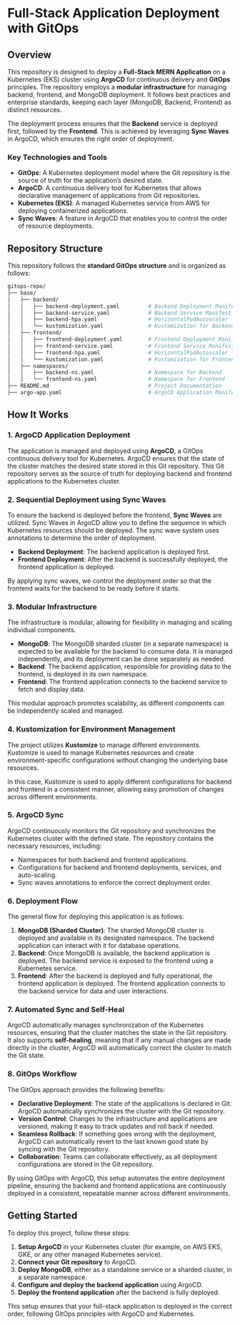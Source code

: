 # Full-Stack Application Deployment with GitOps

## Overview

This repository is designed to deploy a **Full-Stack MERN Application** on a Kubernetes (EKS) cluster using **ArgoCD** for continuous delivery and **GitOps** principles. The repository employs a **modular infrastructure** for managing backend, frontend, and MongoDB deployment. It follows best practices and enterprise standards, keeping each layer (MongoDB, Backend, Frontend) as distinct resources.

The deployment process ensures that the **Backend** service is deployed first, followed by the **Frontend**. This is achieved by leveraging **Sync Waves** in ArgoCD, which ensures the right order of deployment.

### Key Technologies and Tools

- **GitOps**: A Kubernetes deployment model where the Git repository is the source of truth for the application’s desired state.
- **ArgoCD**: A continuous delivery tool for Kubernetes that allows declarative management of applications from Git repositories.
- **Kubernetes (EKS)**: A managed Kubernetes service from AWS for deploying containerized applications.
- **Sync Waves**: A feature in ArgoCD that enables you to control the order of resource deployments.

## Repository Structure

This repository follows the **standard GitOps structure** and is organized as follows:

```bash
gitops-repo/
├── base/
│   ├── backend/
│   │   ├── backend-deployment.yaml         # Backend Deployment Manifest
│   │   ├── backend-service.yaml            # Backend Service Manifest
│   │   ├── backend-hpa.yaml                # HorizontalPodAutoscaler for Backend
│   │   └── kustomization.yaml              # Kustomization for Backend
│   ├── frontend/
│   │   ├── frontend-deployment.yaml        # Frontend Deployment Manifest
│   │   ├── frontend-service.yaml           # Frontend Service Manifest
│   │   ├── frontend-hpa.yaml               # HorizontalPodAutoscaler for Frontend
│   │   └── kustomization.yaml              # Kustomization for Frontend
│   ├── namespaces/
│   │   ├── backend-ns.yaml                 # Namespace for Backend
│   │   └── frontend-ns.yaml                # Namespace for Frontend
├── README.md                               # Project Documentation
├── argo-app.yaml                           # ArgoCD Application Manifest

```

## How It Works

### 1. ArgoCD Application Deployment

The application is managed and deployed using **ArgoCD**, a GitOps continuous delivery tool for Kubernetes. ArgoCD ensures that the state of the cluster matches the desired state stored in this Git repository. This Git repository serves as the source of truth for deploying backend and frontend applications to the Kubernetes cluster.

### 2. Sequential Deployment using Sync Waves

To ensure the backend is deployed before the frontend, **Sync Waves** are utilized. Sync Waves in ArgoCD allow you to define the sequence in which Kubernetes resources should be deployed. The sync wave system uses annotations to determine the order of deployment.

- **Backend Deployment**: The backend application is deployed first.
- **Frontend Deployment**: After the backend is successfully deployed, the frontend application is deployed.

By applying sync waves, we control the deployment order so that the frontend waits for the backend to be ready before it starts.

### 3. Modular Infrastructure

The infrastructure is modular, allowing for flexibility in managing and scaling individual components.

- **MongoDB**: The MongoDB sharded cluster (in a separate namespace) is expected to be available for the backend to consume data. It is managed independently, and its deployment can be done separately as needed.
- **Backend**: The backend application, responsible for providing data to the frontend, is deployed in its own namespace.
- **Frontend**: The frontend application connects to the backend service to fetch and display data.

This modular approach promotes scalability, as different components can be independently scaled and managed.

### 4. Kustomization for Environment Management

The project utilizes **Kustomize** to manage different environments. Kustomize is used to manage Kubernetes resources and create environment-specific configurations without changing the underlying base resources.

In this case, Kustomize is used to apply different configurations for backend and frontend in a consistent manner, allowing easy promotion of changes across different environments.

### 5. ArgoCD Sync

ArgoCD continuously monitors the Git repository and synchronizes the Kubernetes cluster with the defined state. The repository contains the necessary resources, including:

- Namespaces for both backend and frontend applications.
- Configurations for backend and frontend deployments, services, and auto-scaling.
- Sync waves annotations to enforce the correct deployment order.

### 6. Deployment Flow

The general flow for deploying this application is as follows:

1. **MongoDB (Sharded Cluster)**: The sharded MongoDB cluster is deployed and available in its designated namespace. The backend application can interact with it for database operations.
2. **Backend**: Once MongoDB is available, the backend application is deployed. The backend service is exposed to the frontend using a Kubernetes service.
3. **Frontend**: After the backend is deployed and fully operational, the frontend application is deployed. The frontend application connects to the backend service for data and user interactions.

### 7. Automated Sync and Self-Heal

ArgoCD automatically manages synchronization of the Kubernetes resources, ensuring that the cluster matches the state in the Git repository. It also supports **self-healing**, meaning that if any manual changes are made directly in the cluster, ArgoCD will automatically correct the cluster to match the Git state.

### 8. GitOps Workflow

The GitOps approach provides the following benefits:

- **Declarative Deployment**: The state of the applications is declared in Git. ArgoCD automatically synchronizes the cluster with the Git repository.
- **Version Control**: Changes to the infrastructure and applications are versioned, making it easy to track updates and roll back if needed.
- **Seamless Rollback**: If something goes wrong with the deployment, ArgoCD can automatically revert to the last known good state by syncing with the Git repository.
- **Collaboration**: Teams can collaborate effectively, as all deployment configurations are stored in the Git repository.

By using GitOps with ArgoCD, this setup automates the entire deployment pipeline, ensuring the backend and frontend applications are continuously deployed in a consistent, repeatable manner across different environments.

## Getting Started

To deploy this project, follow these steps:

1. **Setup ArgoCD** in your Kubernetes cluster (for example, on AWS EKS, GKE, or any other managed Kubernetes service).
2. **Connect your Git repository** to ArgoCD.
3. **Deploy MongoDB**, either as a standalone service or a sharded cluster, in a separate namespace.
4. **Configure and deploy the backend application** using ArgoCD.
5. **Deploy the frontend application** after the backend is fully deployed.

This setup ensures that your full-stack application is deployed in the correct order, following GitOps principles with ArgoCD and Kubernetes.


